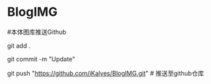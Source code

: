# BlogIMG

#本体图库推送Github

git add .

git commit -m "Update"

git push "https://github.com/iKalyes/BlogIMG.git" # 推送至github仓库
